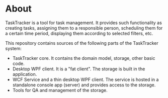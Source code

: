 # About
TaskTracker is a tool for task management.
It provides such functionality as creating tasks, assigning them to a responsible person, scheduling them for a certain time period, displaying them according to selected filters, etc.

This repository contains sources of the following parts of the TaskTracker system:
- TaskTracker core. It contains the domain model, storage, other basic code.
- Desktop WPF client. It is a "fat client". The storage is built in the application.
- WCF Service and a thin desktop WPF client. The service is hosted in a standalone console app (server) and provides access to the storage.
- Tools for QA and management of the storage.